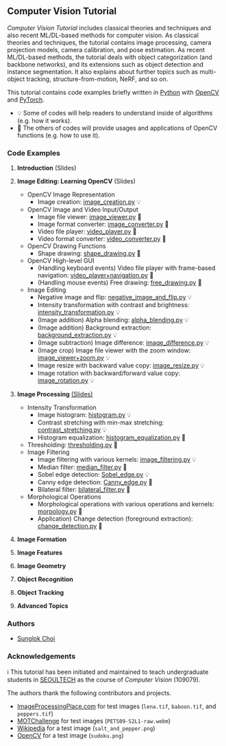 ## Computer Vision Tutorial

_Computer Vision Tutorial_ includes classical theories and techniques and also recent ML/DL-based methods for computer vision. As classical theories and techniques, the tutorial contains image processing, camera projection models, camera calibration, and pose estimation. As recent ML/DL-based methods, the tutorial deals with object categorization (and backbone networks), and its extensions such as object detection and instance segmentation. It also explains about further topics such as multi-object tracking, structure-from-motion, NeRF, and so on.

This tutorial contains code examples briefly written in [Python](https://python.org/) with [OpenCV](https://opencv.org/) and [PyTorch](https://pytorch.org/).
* :bulb: Some of codes will help readers to understand inside of algorithms (e.g. how it works).
* :wrench: The others of codes will provide usages and applications of OpenCV functions (e.g. how to use it).



### Code Examples
1. **Introduction** (Slides)
2. **Image Editing: Learning OpenCV** (Slides)
   * OpenCV Image Representation
      * Image creation: [image_creation.py](https://github.com/mint-lab/cv_tutorial/blob/master/image_creation.py) :bulb:
   * OpenCV Image and Video Input/Output
      * Image file viewer: [image_viewer.py](https://github.com/mint-lab/cv_tutorial/blob/master/image_viewer.py) :wrench:
      * Image format converter: [image_converter.py](https://github.com/mint-lab/cv_tutorial/blob/master/image_converter.py) :wrench:
      * Video file player: [video_player.py](https://github.com/mint-lab/cv_tutorial/blob/master/video_player.py) :wrench:
      * Video format converter: [video_converter.py](https://github.com/mint-lab/cv_tutorial/blob/master/video_converter.py) :wrench:
   * OpenCV Drawing Functions
      * Shape drawing: [shape_drawing.py](https://github.com/mint-lab/cv_tutorial/blob/master/shape_drawing.py) :wrench:
   * OpenCV High-level GUI
      * (Handling keyboard events) Video file player with frame-based navigation: [video_player+navigation.py](https://github.com/mint-lab/cv_tutorial/blob/master/video_player%2Bnavigation.py) :wrench:
      * (Handling mouse events) Free drawing: [free_drawing.py](https://github.com/mint-lab/cv_tutorial/blob/master/free_drawing.py) :wrench:
   * Image Editing
      * Negative image and flip: [negative_image_and_flip.py](https://github.com/mint-lab/cv_tutorial/blob/master/negative_image_and_flip.py) :bulb:
      * Intensity transformation with contrast and brightness: [intensity_transformation.py](https://github.com/mint-lab/cv_tutorial/blob/master/intensity_transformation.py) :bulb:
      * (Image addition) Alpha blending: [alpha_blending.py](https://github.com/mint-lab/cv_tutorial/blob/master/alpha_blending.py) :bulb:
      * (Image addition) Background extraction: [background_extraction.py](https://github.com/mint-lab/cv_tutorial/blob/master/background_extraction.py) :bulb:
      * (Image subtraction) Image difference: [image_difference.py](https://github.com/mint-lab/cv_tutorial/blob/master/image_difference.py) :bulb:
      * (Image crop) Image file viewer with the zoom window: [image_viewer+zoom.py](https://github.com/mint-lab/cv_tutorial/blob/master/image_viewer%2Bzoom.py) :bulb:
      * Image resize with backward value copy: [image_resize.py](https://github.com/mint-lab/cv_tutorial/blob/master/image_resize.py) :bulb:
      * Image rotation with backward/forward value copy: [image_rotation.py](https://github.com/mint-lab/cv_tutorial/blob/master/image_rotation.py) :bulb:

3. **Image Processing** [(Slides)](https://github.com/mint-lab/cv_tutorial/blob/master/slides/03_image_processing.pdf)
   * Intensity Transformation
     * Image histogram: [histogram.py](https://github.com/mint-lab/cv_tutorial/blob/master/histogram.py) :bulb:
     * Contrast stretching with min-max stretching: [contrast_stretching.py](https://github.com/mint-lab/cv_tutorial/blob/master/contrast_stretching.py) :bulb:
     * Histogram equalization: [histogram_equalization.py](https://github.com/mint-lab/cv_tutorial/blob/master/histogram_equalization.py) :wrench:
   * Thresholding: [thresholding.py](https://github.com/mint-lab/cv_tutorial/blob/master/thresholding.py) :wrench:
   * Image Filtering
     * Image filtering with various kernels: [image_filtering.py](https://github.com/mint-lab/cv_tutorial/blob/master/image_filtering.py) :bulb:
     * Median filter: [median_filter.py](https://github.com/mint-lab/cv_tutorial/blob/master/median_filter.py) :wrench:
     * Sobel edge detection: [Sobel_edge.py](https://github.com/mint-lab/cv_tutorial/blob/master/Sobel_edge.py) :bulb:
     * Canny edge detection: [Canny_edge.py](https://github.com/mint-lab/cv_tutorial/blob/master/Canny_edge.py) :wrench:
     * Bilateral filter: [bilateral_filter.py](https://github.com/mint-lab/cv_tutorial/blob/master/bilateral_filter.py) :wrench:
   * Morphological Operations
     * Morphological operations with various operations and kernels: [morpology.py](https://github.com/mint-lab/cv_tutorial/blob/master/morpology.py) :wrench:
     * Application) Change detection (foreground extraction): [change_detection.py](https://github.com/mint-lab/cv_tutorial/blob/master/change_detection.py) :wrench:

4. **Image Formation**

5. **Image Features**

6. **Image Geometry**

7. **Object Recognition**

8. **Object Tracking**

9. **Advanced Topics**



### Authors
* [Sunglok Choi](https://github.com/sunglok)



### Acknowledgements
:information_source: This tutorial has been initiated and maintained to teach undergraduate students in [SEOULTECH](https://en.seoultech.ac.kr/) as the course of _Computer Vision_ (109079).

The authors thank the following contributors and projects.

* [ImageProcessingPlace.com](https://www.imageprocessingplace.com/root_files_V3/image_databases.htm) for test images (`lena.tif`, `baboon.tif`, and `peppers.tif`)
* [MOTChallenge](https://motchallenge.net/vis/PETS09-S2L1) for test images (`PETS09-S2L1-raw.webm`)
* [Wikipedia](https://en.wikipedia.org/wiki/Salt-and-pepper_noise) for a test image (`salt_and_pepper.png`)
* [OpenCV](https://github.com/opencv/opencv/tree/4.x/samples/data) for a test image (`sudoku.png`)